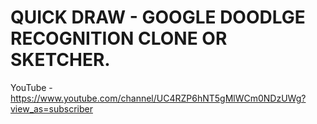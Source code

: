 # QUICK DRAW - GOOGLE DOODLGE RECOGNITION CLONE OR SKETCHER.

YouTube - https://www.youtube.com/channel/UC4RZP6hNT5gMlWCm0NDzUWg?view_as=subscriber
